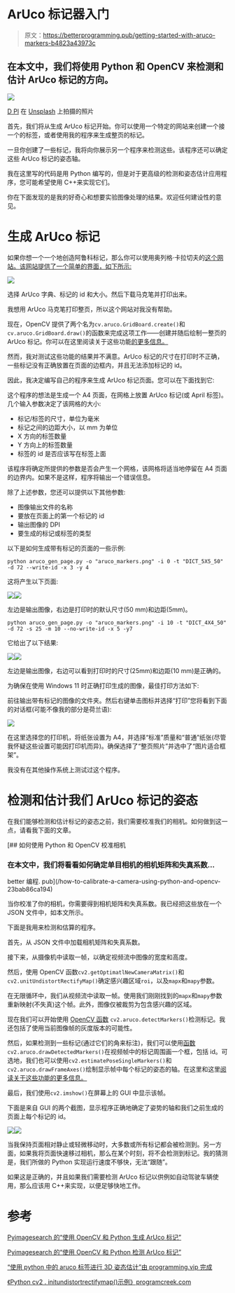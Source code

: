 # ArUco 标记器入门

> 原文：<https://betterprogramming.pub/getting-started-with-aruco-markers-b4823a43973c>

## 在本文中，我们将使用 Python 和 OpenCV 来检测和估计 ArUco 标记的方向。

![](img/ba5703aa5ef37809adead1be7e567769.png)

[D Pl](https://unsplash.com/@d_dandelion?utm_source=medium&utm_medium=referral) 在 [Unsplash](https://unsplash.com?utm_source=medium&utm_medium=referral) 上拍摄的照片

首先，我们将从生成 ArUco 标记开始。你可以使用一个特定的网站来创建一个接一个的标签，或者使用我的程序来生成整页的标记。

一旦你创建了一些标记，我将向你展示另一个程序来检测这些。该程序还可以确定这些 ArUco 标记的姿态轴。

我在这里写的代码是用 Python 编写的，但是对于更高级的检测和姿态估计应用程序，您可能希望使用 C++来实现它们。

你在下面发现的是我的好奇心和想要实验图像处理的结果。欢迎任何建设性的意见。

# 生成 ArUco 标记

如果你想一个一个地创造阿鲁科标记，那么你可以使用奥列格·卡拉切夫的[这个网站。该网站提供了一个简单的界面，如下所示:](https://chev.me/arucogen/)

![](img/9f16ee315fb4f9da141f8f2be08f6db4.png)

选择 ArUco 字典、标记的 id 和大小。然后下载马克笔并打印出来。

我想用 ArUco 马克笔打印整页，所以这个网站对我没有帮助。

现在，OpenCV 提供了两个名为`cv.aruco.GridBoard.create()`和`cv.aruco.GridBoard.draw()`的函数来完成这项工作——创建并随后绘制一整页的 ArUco 标记。你可以在这里阅读关于这些功能[的更多信息。](https://docs.opencv.org/4.x/de/d05/classcv_1_1aruco_1_1GridBoard.html)

然而，我对测试这些功能的结果并不满意。ArUco 标记的尺寸在打印时不正确，一些标记没有正确放置在页面的边框内，并且无法添加标记的 id。

因此，我决定编写自己的程序来生成 ArUco 标记页面。您可以在下面找到它:

这个程序的想法是生成一个 A4 页面，在网格上放置 ArUco 标记(或 April 标签)。几个输入参数决定了该网格的大小:

*   标记/标签的尺寸，单位为毫米
*   标记之间的边距大小，以 mm 为单位
*   X 方向的标签数量
*   Y 方向上的标签数量
*   标签的 id 是否应该写在标签上面

该程序将确定所提供的参数是否会产生一个网格，该网格将适当地停留在 A4 页面的边界内。如果不是这样，程序将输出一个错误信息。

除了上述参数，您还可以提供以下其他参数:

*   图像输出文件的名称
*   要放在页面上的第一个标记的 id
*   输出图像的 DPI
*   要生成的标记或标签的类型

以下是如何生成带有标记的页面的一些示例:

`python aruco_gen_page.py -o "aruco_markers.png" -i 0 -t "DICT_5X5_50" -d 72 --write-id -x 3 -y 4`

这将产生以下页面:

![](img/db0a991c53cbbde7c2df8b46fdda8fb1.png)![](img/401549659eab5873dcfbd441945842b7.png)

左边是输出图像，右边是打印时的默认尺寸(50 mm)和边距(5mm)。

`python aruco_gen_page.py -o "aruco_markers.png" -i 10 -t "DICT_4X4_50" -d 72 -s 25 -m 10 --no-write-id -x 5 -y7`

它给出了以下结果:

![](img/898c3e6b535ebdd42285eeb55255e15c.png)![](img/057db57ff47935281af07960628c5475.png)

左边是输出图像，右边可以看到打印时的尺寸(25mm)和边距(10 mm)是正确的。

为确保在使用 Windows 11 时正确打印生成的图像，最佳打印方法如下:

前往输出带有标记的图像的文件夹。然后右键单击图标并选择“打印”您将看到下面的对话框(可能不像我的部分是荷兰语):

![](img/39f9e529c065e77df0c9d7ef9f430e96.png)

在这里选择您的打印机，将纸张设置为 A4，并选择“标准”质量和“普通”纸张(尽管我怀疑这些设置可能因打印机而异)。确保选择了“整页照片”并选中了“图片适合框架”。

我没有在其他操作系统上测试过这个程序。

# 检测和估计我们 ArUco 标记的姿态

在我们能够检测和估计标记的姿态之前，我们需要校准我们的相机。如何做到这一点，请看我下面的文章。

[](/how-to-calibrate-a-camera-using-python-and-opencv-23bab86ca194) [## 如何使用 Python 和 OpenCV 校准相机

### 在本文中，我们将看看如何确定单目相机的相机矩阵和失真系数…

better 编程. pub](/how-to-calibrate-a-camera-using-python-and-opencv-23bab86ca194) 

当你校准了你的相机，你需要得到相机矩阵和失真系数。我已经把这些放在一个 JSON 文件中，如本文所示。

下面是我用来检测和估算的程序。

首先，从 JSON 文件中加载相机矩阵和失真系数。

接下来，从摄像机中读取一帧，以确定视频流中图像的宽度和高度。

然后，使用 OpenCV 函数`cv2.getOptimatlNewCameraMatrix()`和`cv2.unitUndistortRectifyMap()`确定感兴趣区域`roi`，以及`mapx`和`mapy`参数。

在无限循环中，我们从视频流中读取一帧。使用我们刚刚找到的`mapx`和`mapy`参数重新映射(不失真)这个帧。此外，图像仅被裁剪为包含感兴趣的区域。

现在我们可以开始使用 [OpenCV 函数](https://docs.opencv.org/4.x/d4/d17/namespacecv_1_1aruco.html#a061ee5b694d30fa2258dd4f13dc98129) `cv2.aruco.detectMarkers()`检测标记。我还包括了使用当前图像帧的灰度版本的可能性。

然后，如果检测到一些标记(通过它们的角来标注)，我们可以使用[函数](https://docs.opencv.org/4.x/d9/d6a/group__aruco.html#ga2ad34b0f277edebb6a132d3069ed2909) `cv2.aruco.drawDetectedMarkers()`在视频帧中的标记周围画一个框，包括 id。可选地，我们也可以使用`cv2.estimatePoseSingleMarkers()`和`cv2.aruco.drawFrameAxes()`绘制显示帧中每个标记的姿态的轴。在这里和这里[阅读关于这些功能](https://docs.opencv.org/4.x/d9/d0c/group__calib3d.html#gab3ab7bb2bdfe7d5d9745bb92d13f9564)[的更多信息。](https://docs.opencv.org/4.x/d9/d6a/group__aruco.html#ga56878c4f94362c9420f20b78de0def9b)

最后，我们使用`cv2.imshow()`在屏幕上的 GUI 中显示该帧。

下面是来自 GUI 的两个截图，显示程序正确地确定了姿势的轴和我们之前生成的页面上每个标记的 id。

![](img/7b53db4a83ac468585c35153bd0a2d91.png)![](img/e46d9af4c12eaea3fb7d66c97f92091f.png)

当我保持页面相对静止或轻微移动时，大多数或所有标记都会被检测到。另一方面，如果我将页面快速移过相机，那么在某个时刻，将不会检测到标记。我的猜测是，我们所做的 Python 实现运行速度不够快，无法“跟随”。

如果这是正确的，并且如果我们需要检测 ArUco 标记以供例如自动驾驶车辆使用，那么应该用 C++来实现，以便足够快地工作。

# 参考

[Pyimagesearch 的“使用 OpenCV 和 Python 生成 ArUco 标记”](https://pyimagesearch.com/2020/12/14/generating-aruco-markers-with-opencv-and-python/)

[Pyimagesearch 的“使用 OpenCV 和 Python 检测 ArUco 标记”](https://pyimagesearch.com/2020/12/21/detecting-aruco-markers-with-opencv-and-python/)

[“使用 python 中的 aruco 标签进行 3D 姿态估计”由 programming.vip 完成](https://programming.vip/docs/3d-pose-estimation-using-aruco-tag-in-python.html)

[《Python cv2 . initundistortrectifymap()示例》programcreek.com](https://www.programcreek.com/python/example/89319/cv2.initUndistortRectifyMap)